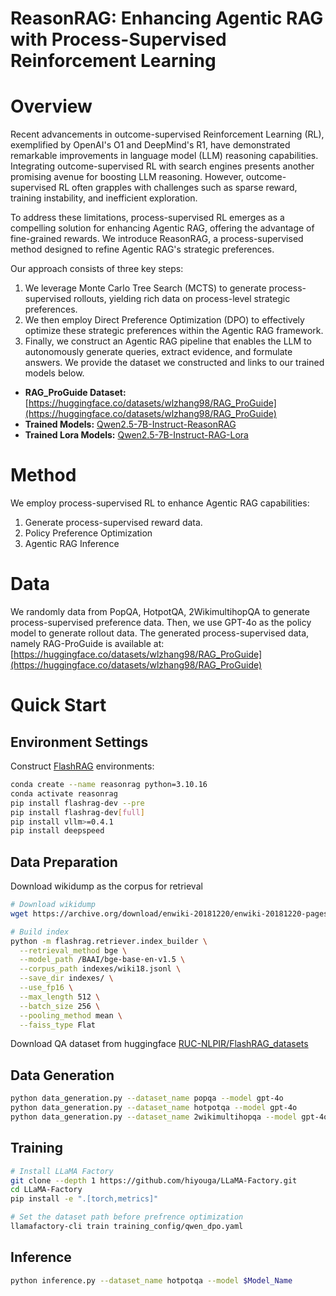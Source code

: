 # ReasonRAG: Enhancing Agentic RAG with Process-Supervised Reinforcement Learning

# Overview
Recent advancements in outcome-supervised Reinforcement Learning (RL), exemplified by OpenAI's O1 and DeepMind's R1, have demonstrated remarkable improvements in language model (LLM) reasoning capabilities. Integrating outcome-supervised RL with search engines presents another promising avenue for boosting LLM reasoning. However, outcome-supervised RL often grapples with challenges such as sparse reward, training instability, and inefficient exploration.

To address these limitations, process-supervised RL emerges as a compelling solution for enhancing Agentic RAG, offering the advantage of fine-grained rewards. We introduce ReasonRAG, a process-supervised method designed to refine Agentic RAG's strategic preferences.

Our approach consists of three key steps:

1. We leverage Monte Carlo Tree Search (MCTS) to generate process-supervised rollouts, yielding rich data on process-level strategic preferences.
2. We then employ Direct Preference Optimization (DPO) to effectively optimize these strategic preferences within the Agentic RAG framework.
3. Finally, we construct an Agentic RAG pipeline that enables the LLM to autonomously generate queries, extract evidence, and formulate answers.
We provide the dataset we constructed and links to our trained models below.

* **RAG_ProGuide Dataset:** [https://huggingface.co/datasets/wlzhang98/RAG_ProGuide](https://huggingface.co/datasets/wlzhang98/RAG_ProGuide)
* **Trained Models:** [Qwen2.5-7B-Instruct-ReasonRAG](https://huggingface.co/wlzhang98/Qwen2.5-7B-Instruct-ReasonRAG)
* **Trained Lora Models:** [Qwen2.5-7B-Instruct-RAG-Lora](https://huggingface.co/wlzhang98/Qwen2.5-7B-Instruct-RAG-Lora)

# Method
We employ process-supervised RL to enhance Agentic RAG capabilities:
1. Generate process-supervised reward data.
2. Policy Preference Optimization
3. Agentic RAG Inference

# Data
We randomly data from PopQA, HotpotQA, 2WikimultihopQA to generate process-supervised preference data. Then, we use GPT-4o as the policy model to generate rollout data. The generated process-supervised data, namely RAG-ProGuide is available at:  [https://huggingface.co/datasets/wlzhang98/RAG_ProGuide](https://huggingface.co/datasets/wlzhang98/RAG_ProGuide)

# Quick Start
## Environment Settings
Construct [FlashRAG](https://github.com/RUC-NLPIR/FlashRAG) environments:
```bash
conda create --name reasonrag python=3.10.16
conda activate reasonrag
pip install flashrag-dev --pre
pip install flashrag-dev[full]
pip install vllm>=0.4.1
pip install deepspeed
```

## Data Preparation

Download wikidump as the corpus for retrieval

```bash
# Download wikidump
wget https://archive.org/download/enwiki-20181220/enwiki-20181220-pages-articles.xml.bz2

# Build index
python -m flashrag.retriever.index_builder \
  --retrieval_method bge \
  --model_path /BAAI/bge-base-en-v1.5 \
  --corpus_path indexes/wiki18.jsonl \
  --save_dir indexes/ \
  --use_fp16 \
  --max_length 512 \
  --batch_size 256 \
  --pooling_method mean \
  --faiss_type Flat 
```

Download QA dataset from huggingface [RUC-NLPIR/FlashRAG_datasets](https://huggingface.co/datasets/RUC-NLPIR/FlashRAG_datasets)

## Data Generation
```bash
python data_generation.py --dataset_name popqa --model gpt-4o
python data_generation.py --dataset_name hotpotqa --model gpt-4o
python data_generation.py --dataset_name 2wikimultihopqa --model gpt-4o
```

## Training
```bash
# Install LLaMA Factory
git clone --depth 1 https://github.com/hiyouga/LLaMA-Factory.git
cd LLaMA-Factory
pip install -e ".[torch,metrics]"

# Set the dataset path before prefrence optimization
llamafactory-cli train training_config/qwen_dpo.yaml
```

## Inference
```bash
python inference.py --dataset_name hotpotqa --model $Model_Name
```
